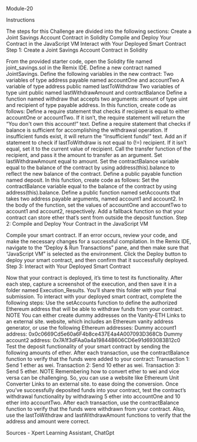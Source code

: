 Module-20

Instructions

The steps for this Challenge are divided into the following sections:
Create a Joint Savings Account Contract in Solidity
Compile and Deploy Your Contract in the JavaScript VM
Interact with Your Deployed Smart Contract
Step 1: Create a Joint Savings Account Contract in Solidity

From the provided starter code, open the Solidity file named joint_savings.sol in the Remix IDE.
Define a new contract named JointSavings.
Define the following variables in the new contract:
Two variables of type address payable named accountOne and accountTwo
A variable of type address public named lastToWithdraw
Two variables of type uint public named lastWithdrawAmount and contractBalance
Define a function named withdraw that accepts two arguments: amount of type uint and recipient of type payable address. In this function, create code as follows:
Define a require statement that checks if recipient is equal to either accountOne or accountTwo. If it isn’t, the require statement will return the “You don't own this account!” text.
Define a require statement that checks if balance is sufficient for accomplishing the withdrawal operation. If insufficient funds exist, it will return the “Insufficient funds!” text.
Add an if statement to check if lastToWithdraw is not equal to (!=) recipient. If it isn’t equal, set it to the current value of recipient.
Call the transfer function of the recipient, and pass it the amount to transfer as an argument.
Set lastWithdrawAmount equal to amount.
Set the contractBalance variable equal to the balance of the contract by using address(this).balance to reflect the new balance of the contract.
Define a public payable function named deposit. In this function, create code as follows:
Set the contractBalance variable equal to the balance of the contract by using address(this).balance.
Define a public function named setAccounts that takes two address payable arguments, named account1 and account2. In the body of the function, set the values of accountOne and accountTwo to account1 and account2, respectively.
Add a fallback function so that your contract can store ether that’s sent from outside the deposit function.
Step 2: Compile and Deploy Your Contract in the JavaScript VM

Compile your smart contract. If an error occurs, review your code, and make the necessary changes for a successful compilation.
In the Remix IDE, navigate to the “Deploy & Run Transactions” pane, and then make sure that “JavaScript VM” is selected as the environment.
Click the Deploy button to deploy your smart contract, and then confirm that it successfully deployed.
Step 3: Interact with Your Deployed Smart Contract

Now that your contract is deployed, it’s time to test its functionality. After each step, capture a screenshot of the execution, and then save it in a folder named Execution_Results. You’ll share this folder with your final submission.
To interact with your deployed smart contract, complete the following steps:
Use the setAccounts function to define the authorized Ethereum address that will be able to withdraw funds from your contract.
NOTE
You can either create dummy addresses on the Vanity-ETH Links to an external site. website, which includes an Ethereum vanity address generator, or use the following Ethereum addresses:
Dummy account1 address: 0x0c0669Cd5e60a6F4b8ce437E4a4A007093D368Cb
Dummy account2 address: 0x7A1f3dFAa0a4a19844B606CD6e91d693083B12c0
Test the deposit functionality of your smart contract by sending the following amounts of ether. After each transaction, use the contractBalance function to verify that the funds were added to your contract:
Transaction 1: Send 1 ether as wei.
Transaction 2: Send 10 ether as wei.
Transaction 3: Send 5 ether.
NOTE
Remembering how to convert ether to wei and vice versa can be challenging. So, you can use a website like Ethereum Unit Converter Links to an external site. to ease doing the conversion.
Once you’ve successfully deposited funds into your contract, test the contract’s withdrawal functionality by withdrawing 5 ether into accountOne and 10 ether into accountTwo. After each transaction, use the contractBalance function to verify that the funds were withdrawn from your contract. Also, use the lastToWithdraw and lastWithdrawAmount functions to verify that the address and amount were correct.






Sources - Xpert Learning Assistant, ChatGpt